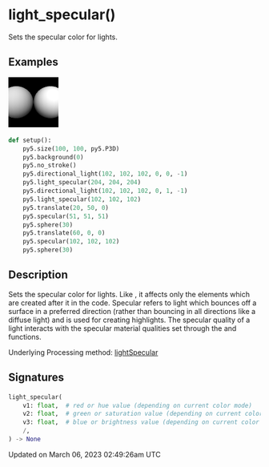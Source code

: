 # light_specular()

Sets the specular color for lights.

## Examples

<div class="example-table">

<div class="example-row"><div class="example-cell-image">

![example picture for light_specular()](/images/reference/Sketch_light_specular_0.png)

</div><div class="example-cell-code">

```python
def setup():
    py5.size(100, 100, py5.P3D)
    py5.background(0)
    py5.no_stroke()
    py5.directional_light(102, 102, 102, 0, 0, -1)
    py5.light_specular(204, 204, 204)
    py5.directional_light(102, 102, 102, 0, 1, -1)
    py5.light_specular(102, 102, 102)
    py5.translate(20, 50, 0)
    py5.specular(51, 51, 51)
    py5.sphere(30)
    py5.translate(60, 0, 0)
    py5.specular(102, 102, 102)
    py5.sphere(30)
```

</div></div>

</div>

## Description

Sets the specular color for lights. Like [](sketch_fill), it affects only the elements which are created after it in the code. Specular refers to light which bounces off a surface in a preferred direction (rather than bouncing in all directions like a diffuse light) and is used for creating highlights. The specular quality of a light interacts with the specular material qualities set through the [](sketch_specular) and [](sketch_shininess) functions.

Underlying Processing method: [lightSpecular](https://processing.org/reference/lightSpecular_.html)

## Signatures

```python
light_specular(
    v1: float,  # red or hue value (depending on current color mode)
    v2: float,  # green or saturation value (depending on current color mode)
    v3: float,  # blue or brightness value (depending on current color mode)
    /,
) -> None
```

Updated on March 06, 2023 02:49:26am UTC
